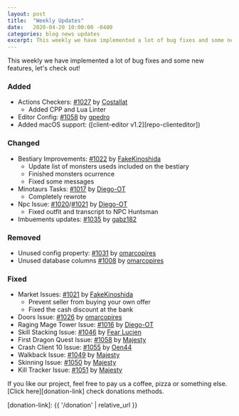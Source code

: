 ```yaml
---
layout: post
title:  "Weekly Updates"
date:   2020-04-20 10:00:00 -0400
categories: blog news updates
excerpt: This weekly we have implemented a lot of bug fixes and some new features, let's check out!
---
```


This weekly we have implemented a lot of bug fixes and some new features, let's check out!

### Added
- Actions Checkers: [#1027][pr-1027] by [Costallat][gh-footot]
    - Added CPP and Lua Linter
- Editor Config: [#1058][pr-1058] by [gpedro][gh-gpedro]
- Added macOS support: ([client-editor v1.2][repo-clienteditor])

### Changed

- Bestiary Improvements: [#1022][pr-1022] by [FakeKinoshida][gh-fakeshinoda]
    - Update list of monsters useds included on the bestiary
    - Finished monsters ocurrence
    - Fixed some messages
- Minotaurs Tasks: [#1017][pr-1017] by [Diego-OT][gh-diegoot]
    - Completely rewrote
- Npc Issue: [#1020][pr-1020]/[#1021][pr-1021] by [Diego-OT][gh-diegoot]
    - Fixed outfit and transcript to NPC Huntsman
- Imbuements updates: [#1035][pr-1035] by [gabz182][gh-gabz182]

### Removed

- Unused config property: [#1031][pr-1031] by [omarcopires][gh-omarcopires]
- Unused database columns [#1008][pr-1008] by [omarcopires][gh-omarcopires]

### Fixed

- Market Issues: [#1021][pr-1021] by [FakeKinoshida][gh-fakeshinoda]
    - Prevent seller from buying your own offer
    - Fixed the cash discount at the bank
- Doors Issue: [#1026][pr-1026] by [omarcopires][gh-omarcopires]
- Raging Mage Tower Issue: [#1016][pr-1016] by [Diego-OT][gh-diegoot]
- Skill Stacking Issue: [#1046][pr-1046] by [Fear Lucien][gh-fearlucien]
- First Dragon Quest Issue: [#1058][pr-1058] by [Majesty][gh-majesty]
- Crash Client 10 Issue: [#1055][pr-1055] by [Oen44][gh-oen44]
- Walkback Issue: [#1049][pr-1049] by [Majesty][gh-majesty]
- Skinning Issue: [#1050][pr-1050] by [Majesty][gh-majesty]
- Kill Tracker Issue: [#1051][pr-1051] by [Majesty][gh-majesty]

If you like our project, feel free to pay us a coffee, pizza or something else. [Click here][donation-link] check donations methods.

[donation-link]: {{ '/donation' | relative_url }}

[repo-client-editor]: https://github.com/opentibiabr/client-editor/releases

[pr-1027]: https://github.com/opentibiabr/otservbr-global/pull/1027
[pr-1058]: https://github.com/opentibiabr/otservbr-global/pull/1058
[pr-1022]: https://github.com/opentibiabr/otservbr-global/pull/1022
[pr-1017]: https://github.com/opentibiabr/otservbr-global/pull/1017
[pr-1020]: https://github.com/opentibiabr/otservbr-global/pull/1020
[pr-1021]: https://github.com/opentibiabr/otservbr-global/pull/1021
[pr-1035]: https://github.com/opentibiabr/otservbr-global/pull/1035
[pr-1031]: https://github.com/opentibiabr/otservbr-global/pull/1031
[pr-1008]: https://github.com/opentibiabr/otservbr-global/pull/1008
[pr-1021]: https://github.com/opentibiabr/otservbr-global/pull/1021
[pr-1026]: https://github.com/opentibiabr/otservbr-global/pull/1026
[pr-1016]: https://github.com/opentibiabr/otservbr-global/pull/1016
[pr-1046]: https://github.com/opentibiabr/otservbr-global/pull/1046
[pr-1058]: https://github.com/opentibiabr/otservbr-global/pull/1058
[pr-1055]: https://github.com/opentibiabr/otservbr-global/pull/1055
[pr-1049]: https://github.com/opentibiabr/otservbr-global/pull/1049
[pr-1050]: https://github.com/opentibiabr/otservbr-global/pull/1050
[pr-1051]: https://github.com/opentibiabr/otservbr-global/pull/1051

[gh-footot]: https://github.com/footot
[gh-gpedro]: https://github.com/gpedro
[gh-fakeshinoda]: https://github.com/fakeshinoda
[gh-diegoot]: https://github.com/diego-ot
[gh-gabz182]: https://github.com/gabz182
[gh-omarcopires]: https://github.com/omarcopires
[gh-fearlucien]: https://github.com/fearlucien
[gh-majesty]: https://github.com/majestyotbr
[gh-oen44]: https://github.com/oen44